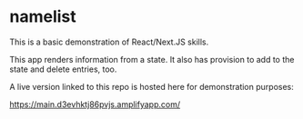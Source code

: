 # namelist

This is a basic demonstration of React/Next.JS skills.

This app renders information from a state. It also has provision to add to the state and delete entries, too.

A live version linked to this repo is hosted here for demonstration purposes: 

https://main.d3evhktj86pvjs.amplifyapp.com/
